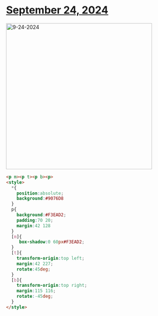 # [September 24, 2024](https://cssbattle.dev/play/AgFuQSkshzOpegUtOcS5)

<img src="https://firebasestorage.googleapis.com/v0/b/cssbattleapp.appspot.com/o/user%2Fe6YbeBahWNPT7VpE2rE2p85byxa2%2Ftargets%2Ftarget_ItWdzDi@2x.png?alt=media" width="400" alt="9-24-2024" />

```html
<p m><p t><p b><p>
<style>
  *{
    position:absolute;
    background:#9076D8
  }
  p{
    background:#F3EAD2;
    padding:70 20;
    margin:42 128
  }
  [m]{
     box-shadow:0 60px#F3EAD2;
  }
  [t]{
    transform-origin:top left;
    margin:42 227;
    rotate:45deg;
  }
  [b]{
    transform-origin:top right;
    margin:115 116;
    rotate:-45deg;
  }
</style>
```

